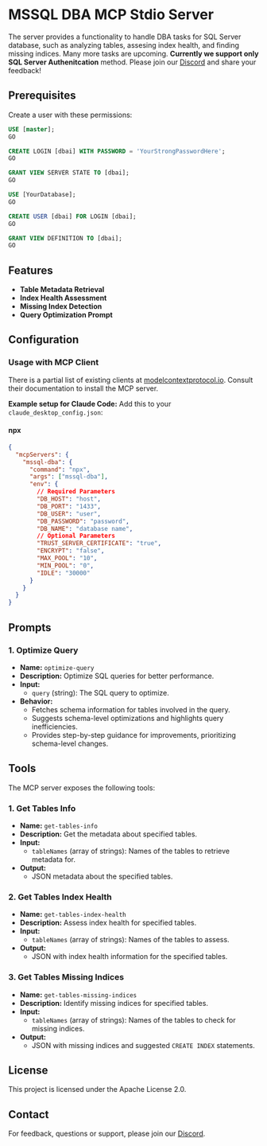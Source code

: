 # MSSQL DBA MCP Stdio Server

The server provides a functionality to handle DBA tasks for SQL Server database, such as analyzing tables, assesing index health, and finding missing indices. Many more tasks are upcoming. **Currently we support only SQL Server Authenitcation** method. Please join our [Discord](https://discord.gg/Fs3Nqpgx) and share your feedback!

## Prerequisites
Create a user with these permissions:

```sql
USE [master];
GO

CREATE LOGIN [dbai] WITH PASSWORD = 'YourStrongPasswordHere';
GO

GRANT VIEW SERVER STATE TO [dbai];
GO

USE [YourDatabase];
GO

CREATE USER [dbai] FOR LOGIN [dbai];
GO

GRANT VIEW DEFINITION TO [dbai];
GO
```

## Features

- **Table Metadata Retrieval**
- **Index Health Assessment**
- **Missing Index Detection**
- **Query Optimization Prompt**

## Configuration

### Usage with MCP Client

There is a partial list of existing clients at [modelcontextprotocol.io](https://modelcontextprotocol.io/clients). Consult their documentation to install the MCP server.

**Example setup for Claude Code:** Add this to your `claude_desktop_config.json`:

#### npx

```json
{
  "mcpServers": {
    "mssql-dba": {
      "command": "npx",
      "args": ["mssql-dba"],
      "env": {
        // Required Parameters
        "DB_HOST": "host",
        "DB_PORT": "1433",
        "DB_USER": "user",
        "DB_PASSWORD": "password",
        "DB_NAME": "database name",
        // Optional Parameters
        "TRUST_SERVER_CERTIFICATE": "true",
        "ENCRYPT": "false",
        "MAX_POOL": "10",
        "MIN_POOL": "0",
        "IDLE": "30000"
      }
    }
  }
}
```

## Prompts

### 1. Optimize Query

- **Name:** `optimize-query`
- **Description:** Optimize SQL queries for better performance.
- **Input:**
  - `query` (string): The SQL query to optimize.
- **Behavior:**
  - Fetches schema information for tables involved in the query.
  - Suggests schema-level optimizations and highlights query inefficiencies.
  - Provides step-by-step guidance for improvements, prioritizing schema-level changes.

## Tools

The MCP server exposes the following tools:

### 1. Get Tables Info

- **Name:** `get-tables-info`
- **Description:** Get the metadata about specified tables.
- **Input:**
  - `tableNames` (array of strings): Names of the tables to retrieve metadata for.
- **Output:**
  - JSON metadata about the specified tables.

### 2. Get Tables Index Health

- **Name:** `get-tables-index-health`
- **Description:** Assess index health for specified tables.
- **Input:**
  - `tableNames` (array of strings): Names of the tables to assess.
- **Output:**
  - JSON with index health information for the specified tables.

### 3. Get Tables Missing Indices

- **Name:** `get-tables-missing-indices`
- **Description:** Identify missing indices for specified tables.
- **Input:**
  - `tableNames` (array of strings): Names of the tables to check for missing indices.
- **Output:**
  - JSON with missing indices and suggested `CREATE INDEX` statements.

## License

This project is licensed under the Apache License 2.0.

## Contact

For feedback, questions or support, please join our [Discord](https://discord.gg/Fs3Nqpgx).
